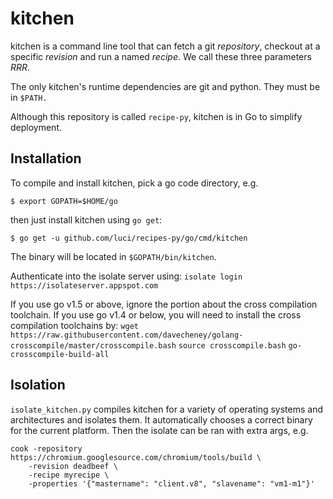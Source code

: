 # kitchen

kitchen is a command line tool that can fetch a git _repository_, checkout at a
specific _revision_ and run a named _recipe_.
We call these three parameters _RRR_.

The only kitchen's runtime dependencies are git and python.
They must be in `$PATH.`

Although this repository is called `recipe-py`, kitchen is in Go to simplify
deployment.

## Installation

To compile and install kitchen, pick a go code directory, e.g.

    $ export GOPATH=$HOME/go

then just install kitchen using `go get`:

    $ go get -u github.com/luci/recipes-py/go/cmd/kitchen

The binary will be located in `$GOPATH/bin/kitchen`.

Authenticate into the isolate server using:
`isolate login https://isolateserver.appspot.com`

If you use go v1.5 or above, ignore the portion about the cross compilation
toolchain.
If you use go v1.4 or below, you will need to install the cross compilation
toolchains by:
`wget
https://raw.githubusercontent.com/davecheney/golang-crosscompile/master/crosscompile.bash`
`source crosscompile.bash`
`go-crosscompile-build-all`

## Isolation

`isolate_kitchen.py` compiles kitchen for a variety of operating systems and
architectures and isolates them.  It automatically chooses a correct binary for
the current platform.  Then the isolate can be ran with extra args, e.g.

    cook -repository https://chromium.googlesource.com/chromium/tools/build \
        -revision deadbeef \
        -recipe myrecipe \
        -properties '{"mastername": "client.v8", "slavename": "vm1-m1"}'
